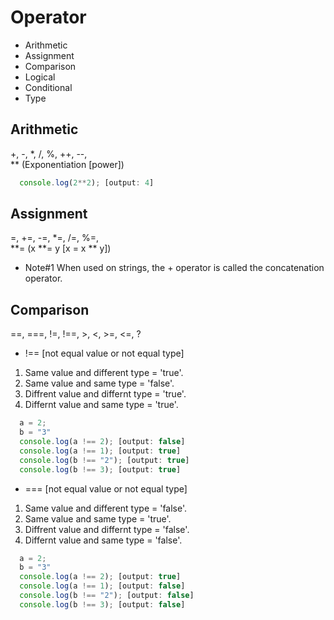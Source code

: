 # Operator

* Arithmetic
* Assignment
* Comparison 
* Logical 
* Conditional
* Type

## Arithmetic
+, -, *, /, %, ++, --,	
**	(Exponentiation [power])

```javascript
  console.log(2**2); [output: 4]
```

## Assignment

=, +=, -=, *=, /=, %=,	
**= (x **= y [x = x ** y])

* Note#1 When used on strings, the + operator is called the concatenation operator.


## Comparison
==, ===, !=, !==, >, <, >=, <=, ?

* !== [not equal value or not equal type]
1. Same value and different type = 'true'.
2. Same value and same type = 'false'.
3. Diffrent value and differnt type = 'true'.
4. Differnt value and same type = 'true'.

```javascript
  a = 2;
  b = "3"
  console.log(a !== 2); [output: false]
  console.log(a !== 1); [output: true]
  console.log(b !== "2"); [output: true]
  console.log(b !== 3); [output: true]
```

* === [not equal value or not equal type]
1. Same value and different type = 'false'.
2. Same value and same type = 'true'.
3. Diffrent value and differnt type = 'false'.
4. Differnt value and same type = 'false'.

```javascript
  a = 2;
  b = "3"
  console.log(a !== 2); [output: true]
  console.log(a !== 1); [output: false]
  console.log(b !== "2"); [output: false]
  console.log(b !== 3); [output: false]
```

